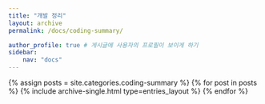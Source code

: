 ```yaml
---
title: "개발 정리"
layout: archive
permalink: /docs/coding-summary/

author_profile: true # 게시글에 사용자의 프로필이 보이게 하기
sidebar:
    nav: "docs"
---
```


{% assign posts = site.categories.coding-summary %}
{% for post in posts %}
  {% include archive-single.html type=entries_layout %}
{% endfor %}